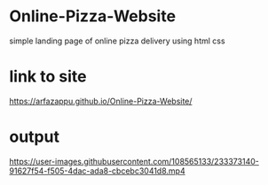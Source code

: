 # Online-Pizza-Website
simple landing page of online pizza delivery using html css
# link to site
https://arfazappu.github.io/Online-Pizza-Website/
# output

https://user-images.githubusercontent.com/108565133/233373140-91627f54-f505-4dac-ada8-cbcebc3041d8.mp4


